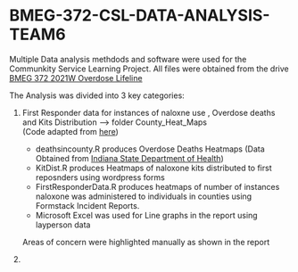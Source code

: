# BMEG-372-CSL-DATA-ANALYSIS-TEAM6
Multiple Data analysis methdods and software were used for the Communkity Service Learning Project. 
All files were obtained from the drive [BMEG 372 2021W Overdose Lifeline](https://ubcca-my.sharepoint.com/personal/gabrielle_lam_ubc_ca/_layouts/15/onedrive.aspx?originalPath=aHR0cHM6Ly91YmNjYS1teS5zaGFyZXBvaW50LmNvbS86ZjovZy9wZXJzb25hbC9nYWJyaWVsbGVfbGFtX3ViY19jYS9FbkNTLXRmWXF5NUdpVlQwclVCT0VDZ0IxNDNiek8tY3FnVUx1NVppUkRYbFRnP3J0aW1lPWg5aU5IWFNEMlVn&id=%2Fpersonal%2Fgabrielle%5Flam%5Fubc%5Fca%2FDocuments%2FBMEG%20372%202021W%20Overdose%20Lifeline)

The Analysis was divided into 3 key categories: 

1. First Responder data for instances of naloxne use , Overdose deaths and Kits Distribution --> folder County_Heat_Maps  
   (Code adapted from [here](http://rstudio-pubs-static.s3.amazonaws.com/140202_529bec3c57004e3da55f3df889b59c62.html))
   *  deathsincounty.R produces Overdose Deaths Heatmaps (Data Obtained from [Indiana State Department of Health](https://www.in.gov/health/overdose-prevention/data/indiana/))
   * KitDist.R produces Heatmaps of naloxone kits distributed to first reposnders using wordpress forms
   * FirstResponderData.R produces heatmaps of number of instances naloxone was administered to individuals in counties using Formstack Incident Reports. 
   * Microsoft Excel was used for Line graphs in the report using layperson data
 
    Areas of concern were highlighted manually as shown in the report

2. 
